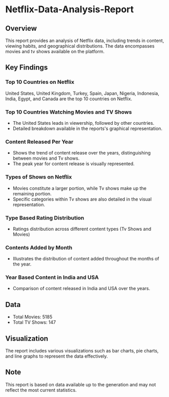 # Netflix-Data-Analysis-Report

## Overview
This report provides an analysis of Netflix data, including trends in content, viewing habits, and geographical distributions. The data encompasses movies and tv shows available on the platform.

## Key Findings

### Top 10 Countries on Netflix
United States, United Kingdom, Turkey, Spain, Japan, Nigeria, Indonesia, India, Egypt, and Canada are the top 10 countries on Netflix.

### Top 10 Countries Watching Movies and TV Shows
* The United States leads in viewership, followed by other countries.
* Detailed breakdown available in the reports's graphical representation.

### Content Released Per Year
* Shows the trend of content release over the years, distinguishing between movies and Tv shows.
* The peak year for content release is visually represented.

### Types of Shows on Netflix
* Movies constitute a larger portion, while Tv shows make up the remaining portion.
* Specific categories within Tv shows are also  detailed in the visual representation.

### Type Based Rating Distribution
* Ratings distribution across different content types (Tv Shows and Movies)

### Contents Added by Month
* Illustrates the distribution of content added throughout the months of the year.

### Year Based Content in India and USA
* Comparison of content released in India and USA over the years.

## Data
* Total Movies: 5185
* Total TV Shows: 147

## Visualization
The report includes various visualizations such as bar charts, pie charts, and line graphs to represent the data effectively.

## Note
This report is based on data available up to the generation and may not reflect the most current statistics.

